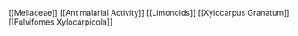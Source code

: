 [[Meliaceae]]
[[Antimalarial Activity]]
[[Limonoids]]
[[Xylocarpus Granatum]]
[[Fulvifomes Xylocarpicola]]
